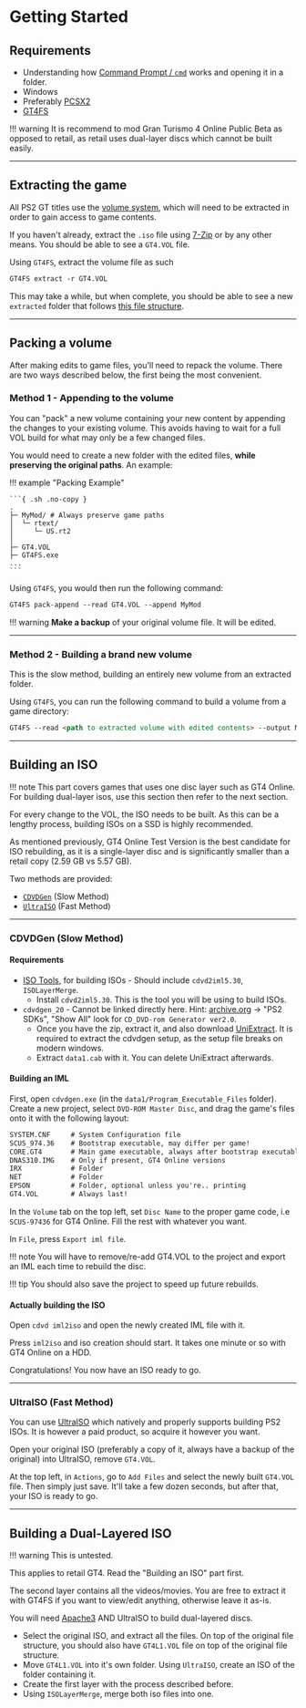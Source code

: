 # Getting Started

## Requirements

* Understanding how [Command Prompt / `cmd`](https://www.makeuseof.com/tag/a-beginners-guide-to-the-windows-command-line/) works and opening it in a folder.
* Windows
* Preferably [PCSX2](https://pcsx2.net/)
* [GT4FS](https://github.com/Razer2015/GT4FS)

!!! warning
    It is recommend to mod Gran Turismo 4 Online Public Beta as opposed to retail, as retail uses dual-layer discs which cannot be built easily.

---

## Extracting the game

All PS2 GT titles use the [volume system](../concepts/volume.md), which will need to be extracted in order to gain access to game contents.

If you haven't already, extract the `.iso` file using [7-Zip](https://www.7-zip.org/) or by any other means. You should be able to see a `GT4.VOL` file.

Using `GT4FS`, extract the volume file as such

``` markdown title="Extracting GT4.VOL"
GT4FS extract -r GT4.VOL
```

This may take a while, but when complete, you should be able to see a new `extracted` folder that follows [this file structure](file_structure.md).

---

## Packing a volume

After making edits to game files, you'll need to repack the volume. There are two ways described below, the first being the most convenient.

### Method 1 - Appending to the volume

You can "pack" a new volume containing your new content by appending the changes to your existing volume. This avoids having to wait for a full VOL build for what may only be a few changed files.

You would need to create a new folder with the edited files, **while preserving the original paths**. An example:

!!! example "Packing Example"

    ```{ .sh .no-copy }
    .
    ├─ MyMod/ # Always preserve game paths
    │  └─ rtext/
    │     └─ US.rt2
    │
    ├─ GT4.VOL
    ├─ GT4FS.exe
    ...
    ```

Using `GT4FS`, you would then run the following command:

```markdown title="Appending to the Volume"
GT4FS pack-append --read GT4.VOL --append MyMod
```

!!! warning
    __Make a backup__ of your original volume file. It will be edited.

---

### Method 2 - Building a brand new volume

This is the slow method, building an entirely new volume from an extracted folder.

Using `GT4FS`, you can run the following command to build a volume from a game directory:

```markdown title="Appending to the Volume"
GT4FS --read <path to extracted volume with edited contents> --output MyNewVolume.VOL
```

---

## Building an ISO

!!! note
    This part covers games that uses one disc layer such as GT4 Online. For building dual-layer isos, use this section then refer to the next section.

For every change to the VOL, the ISO needs to be built. As this can be a lengthy process, building ISOs on a SSD is highly recommended.

As mentioned previously, GT4 Online Test Version is the best candidate for ISO rebuilding, as it is a single-layer disc and is significantly smaller than a retail copy (2.59 GB vs 5.57 GB).

Two methods are provided:

* [`CDVDGen`](#cdvdgen-slow-method) (Slow Method)
* [`UltraISO`](#ultraiso-fast-method) (Fast Method)

---

### CDVDGen (Slow Method)
#### Requirements

* [ISO Tools](../../tools/ISO_Tools.zip), for building ISOs - Should include `cdvd2iml5.30`, `ISOLayerMerge`.
    * Install `cdvd2iml5.30`. This is the tool you will be using to build ISOs.
* `cdvdgen_20` - Cannot be linked directly here. Hint: [archive.org](https://archive.org/) -> "PS2 SDKs", "Show All" look for `CD_DVD-rom Generator ver2.0`.
    * Once you have the zip, extract it, and also download [UniExtract](https://github.com/Bioruebe/UniExtract2). It is required to extract the cdvdgen setup, as the setup file breaks on modern windows.
    * Extract `data1.cab` with it. You can delete UniExtract afterwards.

#### Building an IML
First, open `cdvdgen.exe` (in the `data1/Program_Executable_Files` folder). Create a new project, select `DVD-ROM Master Disc`, and drag the game's files onto it with the following layout:

```markdown title="File order"
SYSTEM.CNF     # System Configuration file
SCUS_974.36    # Bootstrap executable, may differ per game!
CORE.GT4       # Main game executable, always after bootstrap executable
DNAS310.IMG    # Only if present, GT4 Online versions
IRX            # Folder
NET            # Folder
EPSON          # Folder, optional unless you're.. printing
GT4.VOL        # Always last!
```

In the `Volume` tab on the top left, set `Disc Name` to the proper game code, i.e `SCUS-97436` for GT4 Online. Fill the rest with whatever you want.

In `File`, press `Export iml file`.

!!! note 
    You will have to remove/re-add GT4.VOL to the project and export an IML each time to rebuild the disc.

!!! tip 
    You should also save the project to speed up future rebuilds.

#### Actually building the ISO

Open `cdvd iml2iso` and open the newly created IML file with it. 

Press `iml2iso` and iso creation should start. It takes one minute or so with GT4 Online on a HDD.

Congratulations! You now have an ISO ready to go.

---

### UltraISO (Fast Method)

You can use [UltraISO](https://www.ultraiso.com/) which natively and properly supports building PS2 ISOs. It is however a paid product, so acquire it however you want.

Open your original ISO (preferably a copy of it, always have a backup of the original) into UltraISO, remove `GT4.VOL`.

At the top left, in `Actions`, go to `Add Files` and select the newly built `GT4.VOL` file. Then simply just save. It'll take a few dozen seconds, but after that, your ISO is ready to go.

---

## Building a Dual-Layered ISO

!!! warning 
    This is untested.

This applies to retail GT4. Read the "Building an ISO" part first. 

The second layer contains all the videos/movies. You are free to extract it with GT4FS if you want to view/edit anything, otherwise leave it as-is.

You will need [Apache3](https://www.romhacking.net/utilities/584/) AND UltraISO to build dual-layered discs. 

* Select the original ISO, and extract all the files. On top of the original file structure, you should also have `GT4L1.VOL` file on top of the original file structure.
* Move `GT4L1.VOL` into it's own folder. Using `UltraISO`, create an ISO of the folder containing it.
* Create the first layer with the process described before.
* Using `ISOLayerMerge`, merge both iso files into one.

